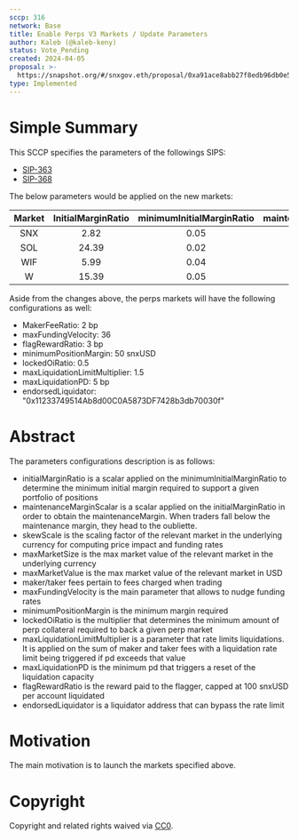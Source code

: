 ```yaml
---
sccp: 316
network: Base
title: Enable Perps V3 Markets / Update Parameters
author: Kaleb (@kaleb-keny)
status: Vote_Pending
created: 2024-04-05
proposal: >-
  https://snapshot.org/#/snxgov.eth/proposal/0xa91ace8abb27f8edb96db0e581cf18245d3775a74fae4412c9deeb1ab0a6fc1b
type: Implemented
---
```


# Simple Summary

This SCCP specifies the parameters of the followings SIPS:
- [SIP-363](https://sips.synthetix.io/sips/sip-363/) 
- [SIP-368](https://sips.synthetix.io/sips/sip-368/) 

The below parameters would be applied on the new markets:

| **Market** | **InitialMarginRatio** | **minimumInitialMarginRatio** | **maintenanceMarginScalar** | **skewScale** | **takerFeeRatio** | **maxMarketSize** | **maxMarketValue** |
|:----------:|:----------------------:|:-----------------------------:|:---------------------------:|:-------------:|:-----------------:|:-----------------:|:------------------:|
|     SNX    |          2.82          |              0.05             |             0.39            |   3,400,000   |       0.001       |      127,000      |       500,000      |
|     SOL    |          24.39         |              0.02             |             0.33            |   1,406,250   |       0.0008      |       2,900       |       500,000      |
|     WIF    |          5.99          |              0.04             |             0.4             |   10,000,000  |       0.001       |      152,000      |       500,000      |
|      W     |          15.39         |              0.05             |             0.35            |   8,750,000   |       0.001       |      508,000      |       500,000      |


Aside from the changes above, the perps markets will have the following configurations as well:
- MakerFeeRatio: 2 bp
- maxFundingVelocity: 36
- flagRewardRatio: 3 bp
- minimumPositionMargin: 50 snxUSD
- lockedOiRatio: 0.5
- maxLiquidationLimitMultiplier: 1.5
- maxLiquidationPD: 5 bp
- endorsedLiquidator: "0x11233749514Ab8d00C0A5873DF7428b3db70030f"

# Abstract

The parameters configurations description is as follows:
- initialMarginRatio is a scalar applied on the minimumInitialMarginRatio to determine the minimum initial margin required to support a given portfolio of positions
- maintenanceMarginScalar is a scalar applied on the initialMarginRatio in order to obtain the maintenanceMargin. When traders fall below the maintenance margin, they head to the oubliette.
- skewScale is the scaling factor of the relevant market in the underlying currency for computing price impact and funding rates
- maxMarketSize is the max market value of the relevant market in the underlying currency
- maxMarketValue is the max market value of the relevant market in USD
- maker/taker fees pertain to fees charged when trading
- maxFundingVelocity is the main parameter that allows to nudge funding rates
- minimumPositionMargin is the minimum margin required
- lockedOiRatio is the multiplier that determines the minimum amount of perp collateral required to back a given perp market
- maxLiquidationLimitMultiplier is a parameter that rate limits liquidations. It is applied on the sum of maker and taker fees with a liquidation rate limit being triggered if pd exceeds that value
- maxLiquidationPD is the minimum pd that triggers a reset of the liquidation capacity
- flagRewardRatio is the reward paid to the flagger, capped at 100 snxUSD per account liquidated
- endorsedLiquidator is a liquidator address that can bypass the rate limit

# Motivation

The main motivation is to  launch the markets specified above.

# Copyright

Copyright and related rights waived via [CC0](https://creativecommons.org/publicdomain/zero/1.0/).


